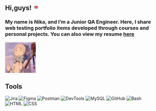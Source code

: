 ## Hi,guys! <img src="https://github.com/NikaEngels/NikaEngels/blob/main/assets/icons8-%D1%81%D0%B5%D1%80%D0%B4%D1%86%D0%B5.gif " width="20" height="20">

### My name is Nika, and I’m a Junior QA Engineer. Here, I share web testing portfolio items developed through courses and personal projects. You can also view my resume [here](https://github.com/NikaEngels/NikaEngels/blob/main/resume/%D0%93%D0%BE%D1%80%D1%8F%D1%87%D0%B5%D0%B2%D0%B0%20%D0%92%D0%B5%D1%80%D0%BE%D0%BD%D0%B8%D0%BA%D0%B0%20QA%20Engineer%20CV.pdf)

<img src="https://github.com/NikaEngels/NikaEngels/blob/main/assets/anime-frieren.gif" width="100" height="100">

## Tools

![Jira](https://img.shields.io/badge/-Jira-4D5BA3?style=for-the-badge&logo=Jira&logoColor=blue)
![Figma](https://img.shields.io/badge/-Figma-4D5BA3?style=for-the-badge&logo=Figma&logoColor=white)
![Postman](https://img.shields.io/badge/-POSTMAN-4D5BA3?style=for-the-badge&logo=Postman)
![DevTools](https://img.shields.io/badge/-DevTools-4D5BA3?style=for-the-badge&logo=ChromeDevTools&logoColor=blue) ![MySQL](https://img.shields.io/badge/-MySQL-4D5BA3?style=for-the-badge&logo=MySQL&logoColor=black) ![GitHub](https://img.shields.io/badge/-GitHub-4D5BA3?style=for-the-badge&logo=GitHub&logoColor=black) ![Bash](https://img.shields.io/badge/-Bush-4D5BA3?style=for-the-badge&logo=Bush&logoColor=black) ![HTML](https://img.shields.io/badge/-HTML-4D5BA3?style=for-the-badge&logo=HTML5&logoColor=black) ![CSS](https://img.shields.io/badge/-CSS-4D5BA3?style=for-the-badge&logo=CSS&logoColor=black)
